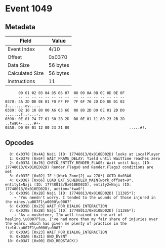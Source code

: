 # Event 1049

## Metadata

| Field           | Value    |
|-----------------|----------|
| Event Index     | 4/10     |
| Offset          | 0x0370   |
| Data Size       | 56 bytes |
| Calculated Size | 56 bytes |
| Instructions    | 11       |

```
      00 01 02 03 04 05 06 07  08 09 0A 0B 0C 0D 0E 0F
      -- -- -- -- -- -- -- --  -- -- -- -- -- -- -- --
0370: 4A 2D D0 0E 01 F0 FF FF  7F 6F 76 2D D0 0E 01 02  J-.......ov-....
0380: 02 10 10 80 00 A6 03 66  08 80 2D D0 0E 01 2D D0  .......f..-...-.
0390: 0E 01 74 77 61 30 2B 2D  D0 0E 01 11 80 23 2B 2D  ..twa0+-.....#+-
03A0: D0 0E 01 12 80 23 21 00                           .....#!.        
```

## Opcodes

```
  0: 0x0370 [0x4A] Naji (ID: 17748013/0x010ED02D) looks at LocalPlayer
  1: 0x0379 [0x6F] WAIT_FRAME_DELAY: Yield until WaitTime reaches zero
  2: 0x037A [0x76] CHECK_ENTITY_RENDER_FLAGS: Wait until Naji (ID: 17748013/0x010ED02D) Render.Flags0 and Render.Flags3 conditions are met
  3: 0x037F [0x02] IF !(Work_Zone[2] == 270*) GOTO 0x03A6
  4: 0x0387 [0x66] LOAD_EXT_SCHEDULER_MAIN(work_offset=9*, entity1=Naji (ID: 17748013/0x010ED02D), entity2=Naji (ID: 17748013/0x010ED02D), action="twa0")
  5: 0x0396 [0x2B] Naji (ID: 17748013/0x010ED02D) [11385*]:
    → "You needn't worry. I tended to the wounds of those injured in the mines.\u007F1\u0000\u0007"
  6: 0x039D [0x23] WAIT_FOR_DIALOG_INTERACTION
  7: 0x039E [0x2B] Naji (ID: 17748013/0x010ED02D) [11386*]:
    → "As a musketeer, I'm well-trained in the art of healing.\u0007Plus, I've had more than my fair share of injuries over the years, which has given me plenty of practice in the field.\u007F1\u0000\u0007"
  8: 0x03A5 [0x23] WAIT_FOR_DIALOG_INTERACTION
  9: 0x03A6 [0x21] END_EVENT
 10: 0x03A7 [0x00] END_REQSTACK()
```
